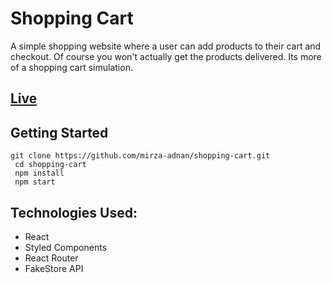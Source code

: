 # Shopping Cart

A simple shopping website where a user can add products to their cart and checkout. Of course you won't actually get the products delivered. Its more of a shopping cart simulation.

## [Live](https://mirza-adnan.github.io/shopping-cart/)

## Getting Started

<pre><code>git clone https://github.com/mirza-adnan/shopping-cart.git
 cd shopping-cart
 npm install
 npm start
</code></pre>

## Technologies Used:

-   React
-   Styled Components
-   React Router
-   FakeStore API
